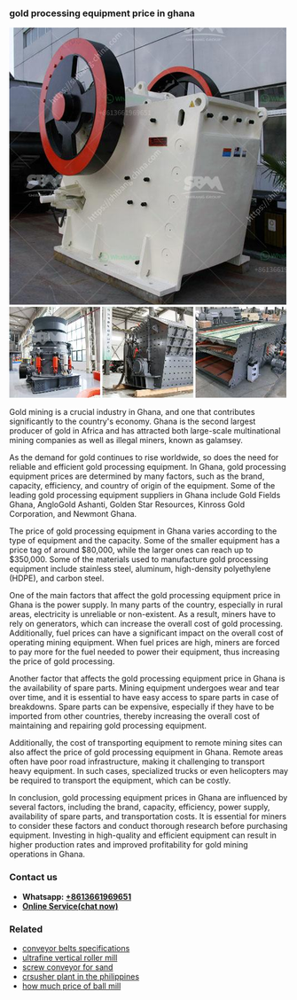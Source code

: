 <h3>gold processing equipment price in ghana</h3><img src='1708499545.jpg' alt=''><p>Gold mining is a crucial industry in Ghana, and one that contributes significantly to the country's economy. Ghana is the second largest producer of gold in Africa and has attracted both large-scale multinational mining companies as well as illegal miners, known as galamsey.</p><p>As the demand for gold continues to rise worldwide, so does the need for reliable and efficient gold processing equipment. In Ghana, gold processing equipment prices are determined by many factors, such as the brand, capacity, efficiency, and country of origin of the equipment. Some of the leading gold processing equipment suppliers in Ghana include Gold Fields Ghana, AngloGold Ashanti, Golden Star Resources, Kinross Gold Corporation, and Newmont Ghana.</p><p>The price of gold processing equipment in Ghana varies according to the type of equipment and the capacity. Some of the smaller equipment has a price tag of around $80,000, while the larger ones can reach up to $350,000. Some of the materials used to manufacture gold processing equipment include stainless steel, aluminum, high-density polyethylene (HDPE), and carbon steel.</p><p>One of the main factors that affect the gold processing equipment price in Ghana is the power supply. In many parts of the country, especially in rural areas, electricity is unreliable or non-existent. As a result, miners have to rely on generators, which can increase the overall cost of gold processing. Additionally, fuel prices can have a significant impact on the overall cost of operating mining equipment. When fuel prices are high, miners are forced to pay more for the fuel needed to power their equipment, thus increasing the price of gold processing.</p><p>Another factor that affects the gold processing equipment price in Ghana is the availability of spare parts. Mining equipment undergoes wear and tear over time, and it is essential to have easy access to spare parts in case of breakdowns. Spare parts can be expensive, especially if they have to be imported from other countries, thereby increasing the overall cost of maintaining and repairing gold processing equipment.</p><p>Additionally, the cost of transporting equipment to remote mining sites can also affect the price of gold processing equipment in Ghana. Remote areas often have poor road infrastructure, making it challenging to transport heavy equipment. In such cases, specialized trucks or even helicopters may be required to transport the equipment, which can be costly.</p><p>In conclusion, gold processing equipment prices in Ghana are influenced by several factors, including the brand, capacity, efficiency, power supply, availability of spare parts, and transportation costs. It is essential for miners to consider these factors and conduct thorough research before purchasing equipment. Investing in high-quality and efficient equipment can result in higher production rates and improved profitability for gold mining operations in Ghana.</p><h3>Contact us</h3><ul><li><strong>Whatsapp:&nbsp;<a href="https://wa.me/8613661969651">+8613661969651</a></strong></li><li><a href="https://swt.shibang-china.com/?git&amp;zhl&amp;gold processing equipment price in ghana"><strong>Online Service(chat now)</strong></a></li></ul><h3>Related</h3><ul><li><a href='conveyor belts specifications.md'>conveyor belts specifications</a></li><li><a href='ultrafine vertical roller mill.md'>ultrafine vertical roller mill</a></li><li><a href='screw conveyor for sand.md'>screw conveyor for sand</a></li><li><a href='crsusher plant in the philippines.md'>crsusher plant in the philippines</a></li><li><a href='how much price of ball mill.md'>how much price of ball mill</a></li></ul>